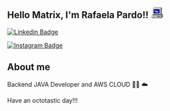 ## Hello Matrix, I'm Rafaela Pardo!! <img src=https://github.com/TheDudeThatCode/TheDudeThatCode/blob/master/Assets/PC.gif width="30">


[![Linkedin Badge](https://img.shields.io/badge/-LinkedIn-blue?style=&logo=LinkedIn&logoColor=white&link=https://br.linkedin.com/in/rafaela-pardo-0521b4148)](https://br.linkedin.com/in/rafaela-pardo-0521b4148)

[![Instagram Badge](https://img.shields.io/badge/Instagram-E4405F?style=&logo=instagram&logoColor=white&link=https://www.instagram.com/pardorafaela/?hl=pt)](https://www.instagram.com/pardorafaela/?hl=pt)



## About me 

Backend JAVA Developer and AWS CLOUD  👩‍💻 :cloud:



Have an octotastic day!!!




 
